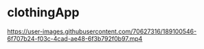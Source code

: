 # clothingApp

https://user-images.githubusercontent.com/70627316/189100546-6f707b24-f03c-4cad-ae48-6f3b792f0b97.mp4


